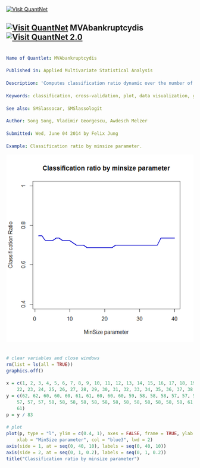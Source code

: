 
[<img src="https://github.com/QuantLet/Styleguide-and-Validation-procedure/blob/master/pictures/banner.png" alt="Visit QuantNet">](http://quantlet.de/index.php?p=info)

## [<img src="https://github.com/QuantLet/Styleguide-and-Validation-procedure/blob/master/pictures/qloqo.png" alt="Visit QuantNet">](http://quantlet.de/) **MVAbankruptcydis** [<img src="https://github.com/QuantLet/Styleguide-and-Validation-procedure/blob/master/pictures/QN2.png" width="60" alt="Visit QuantNet 2.0">](http://quantlet.de/d3/ia)

```yaml

Name of Quantlet: MVAbankruptcydis

Published in: Applied Multivariate Statistical Analysis

Description: 'Computes classification ratio dynamic over the number of terminal nodes.'

Keywords: classification, cross-validation, plot, data visualization, graphical representation

See also: SMSlassocar, SMSlassologit

Author: Song Song, Vladimir Georgescu, Awdesch Melzer

Submitted: Wed, June 04 2014 by Felix Jung

Example: Classification ratio by minsize parameter.
```

![Picture1](MVAbankruptcydis_1.png)


```r

# clear variables and close windows
rm(list = ls(all = TRUE))
graphics.off()

x = c(1, 2, 3, 4, 5, 6, 7, 8, 9, 10, 11, 12, 13, 14, 15, 16, 17, 18, 19, 20, 21, 
    22, 23, 24, 25, 26, 27, 28, 29, 30, 31, 32, 33, 34, 35, 36, 37, 38, 39, 40)
y = c(62, 62, 60, 60, 60, 61, 61, 60, 60, 60, 59, 58, 58, 58, 57, 57, 57, 57, 57, 
    57, 57, 57, 58, 58, 58, 58, 58, 58, 58, 58, 58, 58, 58, 58, 58, 61, 61, 61, 61, 
    61)
p = y / 83

# plot
plot(p, type = "l", ylim = c(0.4, 1), axes = FALSE, frame = TRUE, ylab = "Classification Ratio", 
    xlab = "MinSize parameter", col = "blue3", lwd = 2)
axis(side = 1, at = seq(0, 40, 10), labels = seq(0, 40, 10))
axis(side = 2, at = seq(0, 1, 0.2), labels = seq(0, 1, 0.2))
title("Classification ratio by minsize parameter")

```
